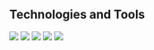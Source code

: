 ## Technologies and Tools

![](https://img.shields.io/badge/Framework-Angular-E4080A?style=flat&logo=angular&logoColor=white)
![](https://img.shields.io/badge/Language-TypeScript-3178C6?style=flat&logo=typescript&logoColor=white)
![](https://img.shields.io/badge/Language-C%23-239120?style=flat&logo=c-sharp&logoColor=white)
![](https://img.shields.io/badge/Language-HTML-E34F26?style=flat&logo=html5&logoColor=white)
![](https://img.shields.io/badge/Language-CSS-1572B6?style=flat&logo=css3&logoColor=white)

<!--
https://simpleicons.org/
-->
